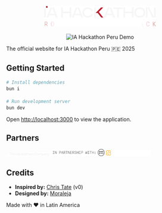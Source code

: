 <div align="center">
  <img src="public/IA_HACK_BRAND.svg" alt="IA Hackathon Brand" width="300"/>  
</div>

<br/>

<div align="center">
  <img src="public/assets/peru.ia-hack.gif" alt="IA Hackathon Peru Demo" width="600"/>
</div>

The official website for IA Hackathon Peru 🇵🇪 2025


## Getting Started

```bash
# Install dependencies
bun i

# Run development server
bun dev
```

Open [http://localhost:3000](http://localhost:3000) to view the application.

## Partners

<img src="public/THC-BRAND-WHITE.svg" alt="THC" width="120"/> 
<img src="public/In_partnership_with_ MAKERS.svg" alt="Makers" width="140"/> 
<img src="public/crafter-logotipo.svg" alt="Crafter Station" width="120"/>

## Credits

- **Inspired by:** [Chris Tate](https://x.com/ctatedev) (v0)
- **Designed by:** [Moraleja](https://www.linkedin.com/in/alejamorales/)

Made with ❤️ in Latin America